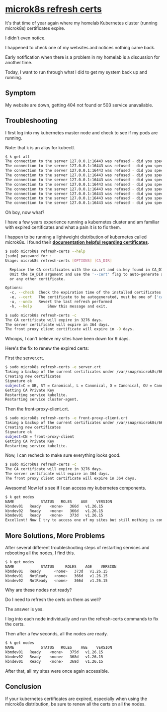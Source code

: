 # **[microk8s refresh certs](https://www.davidpuplava.com/coding-craft/kubernetes-refresh-certs-with-microk8s-cluster)**

It's that time of year again where my homelab Kubernetes cluster (running microk8s) certificates expire.

I didn't even notice.

I happened to check one of my websites and notices nothing came back.

Early notification when there is a problem in my homelab is a discussion for another time.

Today, I want to run through what I did to get my system back up and running.

## Symptom

My website are down, getting 404 not found or 503 service unavailable.

## Troubleshooting

I first log into my kubernetes master node and check to see if my pods are running.

Note: that k is an alias for kubectl.

```bash
$ k get all
The connection to the server 127.0.0.1:16443 was refused - did you specify the right host or port?
The connection to the server 127.0.0.1:16443 was refused - did you specify the right host or port?
The connection to the server 127.0.0.1:16443 was refused - did you specify the right host or port?
The connection to the server 127.0.0.1:16443 was refused - did you specify the right host or port?
The connection to the server 127.0.0.1:16443 was refused - did you specify the right host or port?
The connection to the server 127.0.0.1:16443 was refused - did you specify the right host or port?
The connection to the server 127.0.0.1:16443 was refused - did you specify the right host or port?
The connection to the server 127.0.0.1:16443 was refused - did you specify the right host or port?
The connection to the server 127.0.0.1:16443 was refused - did you specify the right host or port?
The connection to the server 127.0.0.1:16443 was refused - did you specify the right host or port?
```

Oh boy, now what?

I have a few years experience running a kubernetes cluster and am familiar with expired certificates and what a pain it is to fix them.

I happen to be running a lightweight distribution of kubernetes called microk8s. I found their **[documentation helpful regarding certificates](https://microk8s.io/docs/command-reference#heading--microk8s-refresh-certs)**.

```bash
$ sudo microk8s refresh-certs --help
[sudo] password for :
Usage: microk8s refresh-certs [OPTIONS] [CA_DIR]

  Replace the CA certificates with the ca.crt and ca.key found in CA_DIR.
  Omit the CA_DIR argument and use the '--cert' flag to auto-generate a new CA
  or any other certificate.

Options:
  -c, --check  Check the expiration time of the installed certificates
  -e, --cert   The certificate to be autogenerated, must be one of ['ca.crt', 'server.crt', 'front-proxy-client.crt']
  -u, --undo   Revert the last refresh performed
  -h, --help       Show this message and exit.
```

```bash
$ sudo microk8s refresh-certs -c
The CA certificate will expire in 3276 days.
The server certificate will expire in 364 days.
The front proxy client certificate will expire in -9 days.
```

Whoops, I can't believe my sites have been down for 9 days.

Here's the fix to renew the expired certs:

First the server.crt.

```bash
$ sudo microk8s refresh-certs -e server.crt
Taking a backup of the current certificates under /var/snap/microk8s/6673/certs-backup/
Creating new certificates
Signature ok
subject=C = GB, ST = Canonical, L = Canonical, O = Canonical, OU = Canonical, CN = 127.0.0.1
Getting CA Private Key
Restarting service kubelite.
Restarting service cluster-agent.
```

Then the front-proxy-client.crt.

```bash
$ sudo microk8s refresh-certs -e front-proxy-client.crt
Taking a backup of the current certificates under /var/snap/microk8s/6673/certs-backup/
Creating new certificates
Signature ok
subject=CN = front-proxy-client
Getting CA Private Key
Restarting service kubelite.
```

Now, I can recheck to make sure everything looks good.

```bash
$ sudo microk8s refresh-certs -c
The CA certificate will expire in 3276 days.
The server certificate will expire in 364 days.
The front proxy client certificate will expire in 364 days.
```

Awesome! Now let's see if I can access my kubernetes components.

```bash
$ k get nodes
NAME            STATUS   ROLES    AGE    VERSION
kbndev01   Ready    <none>   366d   v1.26.15
kbndev02   Ready    <none>   366d   v1.26.15
kbmdev01   Ready    <none>   373d   v1.26.15
Excellent! Now I try to access one of my sites but still nothing is coming up.
```

## More Solutions, More Problems

After several different troubleshooting steps of restarting services and rebooting all the nodes, I find this.

```bash
$ k get nodes
NAME            STATUS     ROLES    AGE    VERSION
kbmdev01   Ready      <none>   373d   v1.26.15
kbndev01   NotReady   <none>   366d   v1.26.15
kbndev02   NotReady   <none>   366d   v1.26.15
```

Why are these nodes not ready?

Do I need to refresh the certs on them as well?

The answer is yes.

I log into each node individually and run the refresh-certs commands to fix the certs.

Then after a few seconds, all the nodes are ready.

```bash
$ k get nodes
NAME            STATUS   ROLES    AGE    VERSION
kbmdev01   Ready    <none>   375d   v1.26.15
kbndev02   Ready    <none>   368d   v1.26.15
kbndev01   Ready    <none>   368d   v1.26.15
```

After that, all my sites were once again accessible.

## Conclusion

If your kubernetes certificates are expired, especially when using the microk8s distribution, be sure to renew all the certs on all the nodes.
